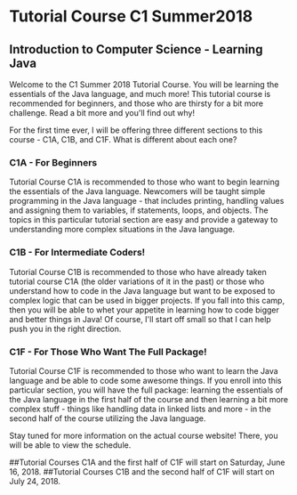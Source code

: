 # Tutorial Course C1 Summer2018
## Introduction to Computer Science - Learning Java

Welcome to the C1 Summer 2018 Tutorial Course. You will be learning the essentials of the Java language, and much more! This tutorial course is recommended for beginners, and those who are thirsty for a bit more challenge. Read a bit more and you'll find out why!

For the first time ever, I will be offering three different sections to this course - C1A, C1B, and C1F. What is different about each one?

### C1A - For Beginners
Tutorial Course C1A is recommended to those who want to begin learning the essentials of the Java language. Newcomers will be taught simple programming in the Java language - that includes printing, handling values and assigning them to variables, if statements, loops, and objects. The topics in this particular tutorial section are easy and provide a gateway to understanding more complex situations in the Java language.

### C1B - For Intermediate Coders!
Tutorial Course C1B is recommended to those who have already taken tutorial course C1A (the older variations of it in the past) or those who understand how to code in the Java language but want to be exposed to complex logic that can be used in bigger projects. If you fall into this camp, then you will be able to whet your appetite in learning how to code bigger and better things in Java! Of course, I'll start off small so that I can help push you in the right direction.

### C1F - For Those Who Want The Full Package!
Tutorial Course C1F is recommended to those who want to learn the Java language and be able to code some awesome things. If you enroll into this particular section, you will have the full package: learning the essentials of the Java language in the first half of the course and then learning a bit more complex stuff - things like handling data in linked lists and more - in the second half of the course utilizing the Java language.

Stay tuned for more information on the actual course website! There, you will be able to view the schedule.

##Tutorial Courses C1A and the first half of C1F will start on Saturday, June 16, 2018.
##Tutorial Courses C1B and the second half of C1F will start on July 24, 2018.


